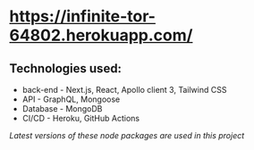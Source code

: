 # https://infinite-tor-64802.herokuapp.com/

## Technologies used: 

+ back-end - Next.js, React, Apollo client 3, Tailwind CSS
+ API - GraphQL, Mongoose
+ Database - MongoDB 
+ CI/CD - Heroku, GitHub Actions

*Latest versions of these node packages are used in this project*
